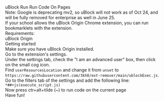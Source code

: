 uBlock Run Run Code On Pages<br>
Note: Google is deprecating mv2, so uBlock will not work as of Oct 24, and will be fully removed for enterprise as well in June 25.<br>
If your school allows the uBlock Origin Chrome extension, you can run bookmarklets with the extension.<br>
Requirements:<br>
uBlock Origin<br>
Getting started<br>
Make sure you have uBlock Origin installed.<br>
Go to the extension's settings.<br>
Under the settings tab, check the "I am an advanced user" box, then click on the small cog icon.<br>
Find `userResourcesLocation` and change it from `unset` to `https://raw.githubusercontent.com/3kh0/ext-remover/main/ublockExec.js`.<br>
Go to the filters tab of the settings and add the following line:<br>
`*##+js(execute_script.js)`<br>
Now press ctr+alt+tilde (~) to run code on the current page<br>
Have fun!<br>
